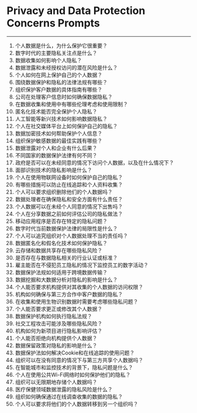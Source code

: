 # Privacy and Data Protection Concerns Prompts
---

1. 个人数据是什么，为什么保护它很重要？
2. 数字时代的主要隐私关注点是什么？
3. 数据收集如何影响个人隐私？
4. 数据泄露和未经授权访问的潜在风险是什么？
5. 个人如何在网上保护自己的个人数据？
6. 围绕数据保护和隐私的法律法规有哪些？
7. 组织保护客户数据的具体指南有哪些？
8. 公司在处理客户信息时如何确保数据隐私？
9. 在数据收集和使用中有哪些伦理考虑和使用限制？
10. 匿名化技术能否完全保护个人隐私？
11. 人工智能等新兴技术如何影响数据隐私？
12. 个人在社交媒体平台上如何保护自己的隐私？
13. 数据加密技术如何帮助保护个人信息？
14. 组织保护敏感数据的最佳实践有哪些？
15. 数据泄露对个人和企业有什么后果？
16. 不同国家的数据保护法律有何不同？
17. 政府是否可以在未经同意的情况下访问个人数据，以及在什么情况下？
18. 面部识别技术的隐私影响是什么？
19. 个人在使用物联网设备时如何保护自己的隐私？
20. 有哪些措施可以防止在线追踪和个人资料收集？
21. 个人可以要求组织删除他们的个人数据吗？
22. 数据处理者在确保隐私和安全方面有什么责任？
23. 个人数据可以在未经个人同意的情况下出售吗？
24. 个人在分享数据之前如何评估公司的隐私做法？
25. 移动应用程序是否存在特定的隐私问题？
26. 数字时代当前数据保护法律的局限性是什么？
27. 个人可以追究组织对个人数据处理不当的责任吗？
28. 数据匿名化和假名化技术如何保护隐私？
29. 云存储和数据共享存在哪些隐私风险？
30. 是否存在与数据隐私相关的行业认证或标准？
31. 雇主能否在不侵犯员工隐私的情况下监控员工的数字活动？
32. 数据保护法规如何适用于跨境数据传输？
33. 数据挖掘和大数据分析对隐私的影响是什么？
34. 个人能否要求机构提供对其收集的个人数据的访问权限？
35. 机构如何确保与第三方合作中客户数据的隐私？
36. 在收集和使用生物识别数据时需要考虑哪些隐私问题？
37. 个人能否要求更正或修改其个人数据？
38. 数据保护机构如何执行隐私法规？
39. 社交工程攻击可能涉及哪些隐私风险？
40. 机构如何为新项目进行隐私影响评估？
41. 个人能否拒绝向机构提供个人数据？
42. 数据保留政策对隐私的影响是什么？
43. 数据保护法如何解决Cookie和在线追踪的使用问题？
44. 组织可以在没有同意的情况下与第三方共享个人数据吗？
45. 在智能城市和监控技术的背景下，隐私问题是什么？
46. 个人在使用公共Wi-Fi网络时如何保护他们的隐私？
47. 组织可以无限期地存储个人数据吗？
48. 医疗保健领域数据泄露的隐私风险是什么？
49. 组织如何确保通过在线调查收集的数据的隐私？
50. 个人可以要求将他们的个人数据转移到另一个组织吗？
